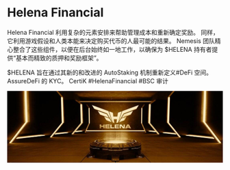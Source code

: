# Helena Financial

Helena Financial 利用复杂的元素安排来帮助管理成本和重新确定奖励。 同样，它利用游戏假设和人类本能来决定购买代币的人最可能的结果。 Nemesis 团队精心整合了这些组件，以便在后台始终如一地工作，以确保为 $HELENA 持有者提供“基本而精致的质押和奖励框架”。

$HELENA 旨在通过其新的和改进的 AutoStaking 机制重新定义#DeFi 空间。 AssureDeFi 的 KYC。 CertiK #HelenaFinancial #BSC 审计

![1080x360](1080x360.jpg)
